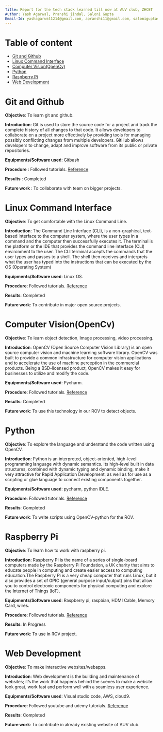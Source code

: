 ```yaml
---
Title: Report for the tech stack learned till now at AUV club, ZHCET
Author: Yash Agarwal, Pranshi jindal, Saloni Gupta
Email-Id: yashagarwal1214@gmail.com, apranshi11@gmail.com, saloniguptasg12@gmail.com
---
```

# Table of content

- [Git and Github](#Git-and-Github)
- [Linux Command Interface](#Linux-Command-Interface)
- [Computer Vision(OpenCv)](#Computer-Vision(OpenCv))
- [Python](#Python)
- [Raspberry Pi](#Raspberry-Pi)
- [Web Development](#Web-Development)

# Git and Github

**Objective**: To learn git and github.

**Introduction**: Git is used to store the source code for a project and track the complete history of all changes to that code. It allows developers to collaborate on a project more effectively by providing tools for managing possibly conflicting changes from multiple developers. GitHub allows developers to change, adapt and improve software from its public or private repositories.

**Equipments/Software used**: Gitbash

**Procedure** : Followed tutorials. [Reference](https://www.youtube.com/watch?v=WbwIoQYP6no)

**Results** : Completed

**Future work** : To collaborate with team on bigger projects.

# Linux Command Interface

**Objective**: To get comfortable with the Linux Command Line.

**Introduction**: The Command Line Interface (CLI), is a non-graphical, text-based interface to the computer system, where the user types in a command and the computer then successfully executes it. The terminal is the platform or the IDE that provides the command line interface (CLI) environment to the user. The CLI terminal accepts the commands that the user types and passes to a shell. The shell then receives and interprets what the user has typed into the instructions that can be executed by the OS (Operating System)

**Equipments/Software used**: Linux OS.

**Procedure**: Followed tutorials. [Reference](https://www.youtube.com/playlist?list=PLS1QulWo1RIb9WVQGJ_vh-RQusbZgO_As)

**Results**: Completed

**Future work**: To contribute in major open source projects.

# Computer Vision(OpenCv)

**Objective**: To learn object detection, Image processing, video processing.

**Introduction**: OpenCV (Open Source Computer Vision Library) is an open source computer vision and machine learning software library. OpenCV was built to provide a common infrastructure for computer vision applications and to accelerate the use of machine perception in the commercial products. Being a BSD-licensed product, OpenCV makes it easy for businesses to utilize and modify the code.

**Equipments/Software used**: Pycharm.

**Procedure**: Followed tutorials. [Reference](https://www.youtube.com/watch?v=kdLM6AOd2vc&list=PLS1QulWo1RIa7D1O6skqDQ-JZ1GGHKK-K)

**Results**: Completed

**Future work**: To use this technology in our ROV to detect objects.

# Python

**Objective**: To explore the language and understand the code written using OpenCV.

**Introduction**: Python is an interpreted, object-oriented, high-level programming language with dynamic semantics. Its high-level built in data structures, combined with dynamic typing and dynamic binding, make it very attractive for Rapid Application Development, as well as for use as a scripting or glue language to connect existing components together.

**Equipments/Software used**: pycharm, python IDLE.

**Procedure**: Followed tutorials. [Reference](https://www.youtube.com/playlist?list=PLsyeobzWxl7poL9JTVyndKe62ieoN-MZ3)

**Results**: Completed

**Future work**: To write scripts using OpenCV-python for the ROV.

# Raspberry Pi

**Objective**: To learn how to work with raspberry pi.

**Introduction**: Raspberry Pi is the name of a series of single-board computers made by the Raspberry Pi Foundation, a UK charity that aims to educate people in computing and create easier access to computing education.The Raspberry Pi is a very cheap computer that runs Linux, but it also provides a set of GPIO (general purpose input/output) pins that allow you to control electronic components for physical computing and explore the Internet of Things (IoT).

**Equipments/Software used**: Raspberry pi, raspbian, HDMI Cable, Memory Card, wires.

**Procedure**: Followed tutorials. [Reference](https://www.youtube.com/watch?v=RpseX2ylEuw&list=PLQVvvaa0QuDesV8WWHLLXW_avmTzHmJLv)

**Results**: In Progress

**Future work**: To use in ROV project.

# Web Development

**Objective**: To make interactive websites/webapps.

**Introduction**: Web development is the building and maintenance of websites; it’s the work that happens behind the scenes to make a website look great, work fast and perform well with a seamless user experience.

**Equipments/Software used**: Visual studio code, AWS, cloud9.

**Procedure**: Followed youtube and udemy tutorials. [Reference](https://www.udemy.com/course/the-web-developer-bootcamp/)

**Results**: Completed

**Future work**: To contribute in already existing website of AUV club.
